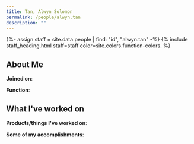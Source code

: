 ```yaml
---
title: Tan, Alwyn Solomon
permalink: /people/alwyn.tan
description: ""
---
```


{%- assign staff = site.data.people | find: "id", "alwyn.tan" -%}
{% include staff_heading.html staff=staff color=site.colors.function-colors. %}

## About Me

**Joined on**: 

**Function**: 

## What I've worked on

**Products/things I've worked on**:


**Some of my accomplishments**:

